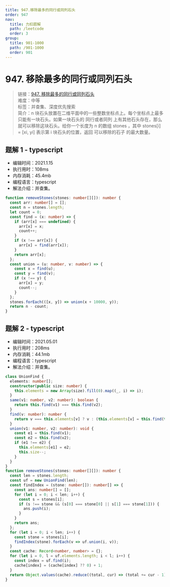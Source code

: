 ```yaml
---
title: 947.移除最多的同行或同列石头
order: 947
nav:
  title: 力扣题解
  path: /leetcode
  order: 3
group:
  title: 901-1000
  path: /901-1000
  order: 901
---
```


# 947. 移除最多的同行或同列石头

> 链接：[947. 移除最多的同行或同列石头](https://leetcode-cn.com/problems/most-stones-removed-with-same-row-or-column/)  
> 难度：中等  
> 标签：并查集、深度优先搜索  
> 简介：n 块石头放置在二维平面中的一些整数坐标点上。每个坐标点上最多只能有一块石头。如果一块石头的 同行或者同列 上有其他石头存在，那么就可以移除这块石头。给你一个长度为 n 的数组 stones ，其中 stones[i] = [xi, yi] 表示第 i 块石头的位置，返回 可以移除的石子 的最大数量。

## 题解 1 - typescript

- 编辑时间：2021.1.15
- 执行用时：108ms
- 内存消耗：45.4mb
- 编程语言：typescript
- 解法介绍：并查集。

```typescript
function removeStones(stones: number[][]): number {
  const arr: number[] = [];
  const n = stones.length;
  let count = 0;
  const find = (x: number) => {
    if (arr[x] === undefined) {
      arr[x] = x;
      count++;
    }
    if (x !== arr[x]) {
      arr[x] = find(arr[x]);
    }
    return arr[x];
  };
  const union = (u: number, v: number) => {
    const x = find(u);
    const y = find(v);
    if (x !== y) {
      arr[x] = y;
      count--;
    }
  };
  stones.forEach(([x, y]) => union(x + 10000, y));
  return n - count;
}
```

## 题解 2 - typescript

- 编辑时间：2021.05.01
- 执行用时：208ms
- 内存消耗：44.1mb
- 编程语言：typescript
- 解法介绍：并查集。

```typescript
class UnionFind {
  elements: number[];
  constructor(public size: number) {
    this.elements = new Array(size).fill(0).map((_, i) => i);
  }
  same(v1: number, v2: number): boolean {
    return this.find(v1) === this.find(v2);
  }
  find(v: number): number {
    return v === this.elements[v] ? v : (this.elements[v] = this.find(this.elements[v]));
  }
  union(v1: number, v2: number): void {
    const e1 = this.find(v1);
    const e2 = this.find(v2);
    if (e1 !== e2) {
      this.elements[e1] = e2;
      this.size--;
    }
  }
}
function removeStones(stones: number[][]): number {
  const len = stones.length;
  const uf = new UnionFind(len);
  const findIndex = (stone: number[]): number[] => {
    const ans: number[] = [];
    for (let i = 0; i < len; i++) {
      const s = stones[i];
      if (s !== stone && (s[0] === stone[0] || s[1] === stone[1])) {
        ans.push(i);
      }
    }
    return ans;
  };
  for (let i = 0; i < len; i++) {
    const stone = stones[i];
    findIndex(stone).forEach(v => uf.union(i, v));
  }
  const cache: Record<number, number> = {};
  for (let i = 0, l = uf.elements.length; i < l; i++) {
    const index = uf.find(i);
    cache[index] = (cache[index] ?? 0) + 1;
  }
  return Object.values(cache).reduce((total, cur) => (total += cur - 1), 0);
}
```
